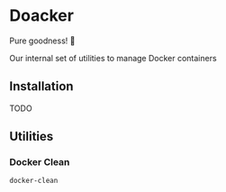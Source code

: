 # Doacker

Pure goodness! 🐳

Our internal set of utilities to manage Docker containers

## Installation

TODO

## Utilities

### Docker Clean

    docker-clean

